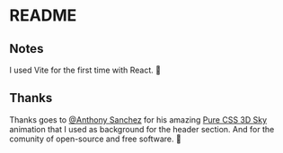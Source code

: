 # README

## Notes

I used Vite for the first time with React. 🚀

## Thanks

Thanks goes to [@Anthony Sanchez](https://codepen.io/tn9nex/pens/) for his amazing [Pure CSS 3D Sky](https://codepen.io/tn9nex/pen/aqvRbW) animation that I used as background for the header section. And for the comunity of open-source and free software. 🤝
